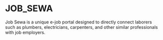 # JOB_SEWA
Job Sewa is a unique e-job portal designed to directly connect laborers such as plumbers, electricians, carpenters, and other similar professionals with job employers. 
